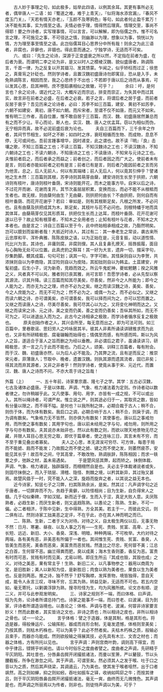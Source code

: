 <!-- { "loadSidebar": true } -->
　　古人妙于事理之句，如此极多，姑举此四语，以例其余耳。其更有事所必无者，偶举唐人一二语：如『蜀道之难，难于上青天』，『似将海水添宫漏』，『春风不度玉门关』，『天若有情天亦老』，『玉颜不及寒鸦色』等句，如此者何止盈千累万！决不能有其事，实为情至之语。夫情必依乎理，情得然后理真。情理交至，事尚不得耶！要之作诗者，实写理事情，可以言言，可以解解，即为俗儒之作。惟不可名言之理，不可施见之事，不可径达之情，则幽渺以为理，想象以为事，惝恍以为情，方为理至事至情至之语。此岂俗儒耳目心思界分中所有哉！则余之为此三语者，非腐也，非僻也，非锢也。得此意而通之，宁独学诗，无适而不可矣。
　　六、或曰：『先生之论诗，深源于正变盛衰之所以然，不定指在前者为盛，在后者为衰。而谓明二李之论为非，是又以时人之模棱汉魏、貌似盛唐者，熟调陈言，千首一律，为之反复以开其锢习、发其愦蒙。乍闻之，似乎矫枉而过正；徐思之，真膏肓之针砭也。然则学诗者，且置汉魏初盛唐诗勿即寓目，恐从是入手，未免熟调陈言，相因而至，我之心思终于不出也；不若即于唐以后之诗而从事焉，可以发其心思，启其神明，庶不堕蹈袭相似之故辙，可乎？』
　　余曰：吁，是何言也？余之论诗，谓近代之习，大概斥近而宗远，排变而崇正，为失其中而过其实，故言非在前者之必盛，在后者之必衰。若子之言，将谓后者之居于盛，而前者反居于衰乎？吾见历来之论诗者，必曰：苏李不如三百篇，建安、黄初不如苏李，六朝不如建安、黄初，唐不如六朝。而斥宋者，至谓不仅不如唐，而元又不如宋。惟有明二三作者，高自位置，惟不敢自居于三百篇，而汉、魏、初盛唐居然兼总而有之而不少让。平心而论，斯人也，实汉、魏、唐人之优孟耳。窃以为相似而伪，无宁相异而真，故不必泥前盛后衰为论也。
　　夫自三百篇而下，三千余年之作者，其间节节相生，如环之不断；如四时之序，衰旺相循而生物、而成物，息息不停，无可或间也。吾前言踵事增华，因时递变，此之谓也。故不读『明』『良』击壤之歌，不知三百篇之工也；不读三百篇，不知汉魏诗之工也；不读汉魏诗，不知六朝诗之工也；不读六朝诗，不知唐诗之工也；不读唐诗，不知宋与元诗之工也。夫惟前者启之，而后者承之而益之；前者创之，而后者因之而广大之。使前者未有是言，则后者亦能如前者之初有是言；前者已有是言，则后者乃能因前者之言而另为他言。总之，后人无前人，何以有其端绪；前人无后人，何以竟其引伸乎？譬诸地之生木然：三百篇则其根，苏李诗则其萌芽由蘖，建安诗则生长至于拱把，六朝诗则有枝叶，唐诗则枝叶垂荫，宋诗则能开花，而木之能事方毕。自宋以后之诗，不过花开而谢、花谢而复开。其节次虽层层积累，变换而出，而必不能不从根柢而生者也。故无根，则由蘖何由生？无由蘗，则拱把何由长？不由拱把，则何自而有枝叶垂荫、而花开花谢乎？若曰：审如是，则有其根斯足矣，凡根之所发，不必问也。且有由蘖及拱把成其为木，斯足矣，其枝叶与花不必问也。则根特蟠于地而具其体耳，由蘖萌芽仅见其形质耳，拱把仅生长而上达耳，而枝叶垂荫、花开花谢可遂以已乎？故止知有根芽者，不知木之全用者也；止知有枝叶与花者，不知木之大本者也。由是言之：诗自三百篇以至于今，此中终始相承相成之故，乃豁然明矣。岂可以臆划而妄断者哉！大抵近时诗人，其过有二：其一奉老生之常谈，袭古来所云忠厚和平、浑朴典雅、陈陈皮肤之语，以为正始在是，元音复振，动以道性情、托比兴为言。其诗也，非庸则腐，非腐则俚。其人且复鼻孔撩天，摇唇振履，面目与心胸殆无处可以位置。此真虎豹之鞟耳！其一好为大言，遗弃一切，掇采字句，抄集韵脚。覩其成篇，句句可划；讽其一句，字字可断。其怪戾则自以为李贺，共浓抹则自以为李商隐，其涩险则自以为皮陆，其抝拙则自以为韩孟。土苴建安，弁髦初盛。后生小子，诧为新奇，竞趋而效之。所云牛鬼蛇神，夔蚿魍魉；揆之风雅之义，风者真不可以风，雅者则已丧其雅，尚可言耶！吾愿学诗者，必从先型以察其源流，识其升降。读三百篇而知其尽美矣，尽善矣，然非今之人所能为；即今之人能为之，而亦无为之之理，终亦不必为之矣。继之而读汉魏之诗，美矣、善矣，今之人庶能为之，而无不可为之；然不必为之，或偶一为之，而不必似之。又继之而读六朝之诗，亦可谓美矣，亦可谓善矣，我可以择而间为之，亦可以恝而置之。又继之而读唐人之诗，尽美尽善矣，我可尽其心以为之，又将变化神明而达之。又继之而读宋之诗、元之诗，美之变而仍美，善之变而仍善矣；吾纵其所如，而无不可为之，可以进退出入而为之。此古今之诗相承之极致，而学诗者循序反复之极致也。
　　原夫创始作者之人，其兴会所至，每无意而出之，即为可法可则。如三百篇中，里巷歌谣、思妇劳人之吟咏居其半。彼其人非素所诵读讲肄推求而为此也，又非有所研精极思、腐毫辍翰而始得也；情偶至而感，有所感而鸣，斯以为风人之旨，遂适合于圣人之旨而删之为经以垂教。非必谓后之君子，虽诵读讲习，研精极思，求一言之几于此而不能也。乃后之人，颂美、训释三百篇者，每有附会。而于汉、魏、初盛唐亦然，以为后人必不能及。乃其弊之流，且有逆而反之：推崇宋元者，菲薄唐人；节取中、晚者，遗置汉魏。则执其源而遗其流者，固已非矣；得其流而弃其源者，又非之非者乎！然则学诗者，使竟从事于宋、元近代，而置汉、魏、唐人之诗而不问，不亦大乖于诗之旨哉！

外篇（上）
　　一、五十年前，诗家羣宗嘉、隆七子之学。其学：五古必汉魏，七古及诸体必盛唐。于是以体裁、声调、气象、格力诸法着为定则。作诗者动以数者律之，勿许稍越乎此。又凡使事、用句、用字，亦皆有一成之规，不可以或出入。其所以绳诗者，可谓严矣。惟立说之严，则其途必归于一，其取资之数，皆如有分量以限之，而不得不隘。是何也？以我所制之体，必期合裁于古人；稍不合，则伤于体，而为体有数矣。我启口之调，必期合响于古人；稍不合，则戾于调，而为调有数矣。气象格力无不皆然，则亦俱为有数矣！其使事也，唐以后之事戒勿用，而所使之事有数矣；其用字句也，唐以前未经用之字与句，戒勿用，则所用之字与句亦有数矣。夫其说亦未始非也，然以此有数之则，而欲以限天地景物无尽之藏，并限人耳目心思无穷之取，即优于篇章者，使之连咏三日，其言未有不穷，而不至于重见叠出者寡矣。
　　夫人之心思，本无涯涘可穷尽、可方体，每患于局而不能摅、扃而不能发；乃故囿之而不使之摅、键之而不使之发，则萎然疲苶，安能见其长乎！故百年之间，守其高曾，不敢改物，熟调肤辞，陈陈相因；而求一轶羣之步，弛跅之材，盖未易遇矣。
　　于是楚风惩其弊，起而矫之。抹倒体裁、声调、气象、格力诸说，独辟蹊径，而栩栩然自是也。夫必主乎体裁诸说者或失，则固尽抹倒之，而入于琐层、滑稽、隐怪、荆棘之境，以矜其新异，其过殆又甚焉。故楚风倡于一时，究不能入人之深，旋趋而旋弃之者，以其说之益无本也。
　　近今诗家，知惩七子之习弊，扫其陈熟余派，是矣。然其过：凡声调字句之近乎唐者，一切屏弃而不为，务趋于奥僻，以险怪相尚；目为生新，自负得宋人之髓。几于句似秦碑，字如汉赋。新而近于俚，生而入于涩，真足大败人意。夫厌陈熟者，必趋生新；而厌生新者，则又返趋陈熟。以愚论之：陈熟、生新，不可一偏。必二者相济，于陈中见新，生中得熟，方全其美。若主于一，而彼此交讥，则二俱有过。然则诗家工拙美恶之定评，不在乎此，亦在其人神而明之而已。
　　二、陈熟、生新，二者于义为对待。对待之义，自太极生两仪以后，无事无物不然：日月、寒暑、昼夜、以及人事之万有——生死、贵贱、贫富、高卑、上下、长短、远近、新旧、大小、香臭、深浅、明暗，种种两端，不可枚举。大约对待之两端，各有美有恶，非美恶有所偏于一者也。其间惟生死、贵贱、贫富、香臭，人皆美生而恶死，美香而恶臭，美富贵而恶贫贱。然逢比之尽忠，死何甞不美；江总之白首，生何甞不恶。幽兰得粪而肥，臭以成美；海木生香则萎，香反为恶。富贵有时而可恶，贫贱有时而见美，尤易以明。即庄生所云『其成也毁，其毁也成』之义。对待之美恶，果有常主乎！生熟、新旧二义，以凡事物参之：器用以商周为宝，是旧胜新；美人以新知为佳，是新胜旧；肉食以熟为美者也，果食以生为美者也。反是则两恶。推之诗，独不然乎？舒写胸襟，发挥景物，境皆独得，意自天成，能令人永言三叹，寻味不穷，忘其为熟，转益见新，无适而不可也。若五内空如，毫无寄托，以剿袭浮辞为熟，搜寻险怪为生，均为风雅所摈。论文亦有顺、逆二义，并可与此参观发明矣。
　　三、诗家之规则不一端，而曰体格、曰声调，恒为先务，论诗者所谓总持门也。诗家之能事不一端，而曰苍老、曰波澜，目为到家，评诗者所谓造诣境也。以愚论之：体格、声调与苍老、波澜，何甞非诗家要言妙义！然而此数者，其实皆诗之文也，非诗之质也；所以相诗之皮也，非所以相诗之骨也。试一一论之。
　　言乎体格：譬之于造器，体是其制，格是其形也。将造是器，得般倕运斤、公输挥削，器成而肖形合制，无毫发遗憾，体格则至美矣；乃按其质，则枯木朽株也，可以为美乎？此必不然者矣。夫枯木朽株之质，般输必且束手，而器亦乌能成。然则欲般输之得展其技，必先具有木兰、文杏之材也；而器之体格，方有所托以见也。
　　言乎声调：声则宫商叶韵，调则高下得宜，而中乎律吕，铿锵乎听闻也。请以今时俗乐之度曲者譬之。度曲者之声调，先研精于平仄阴阳。其吐昔也，分唇鼻齿腭开闭撮抵诸法，而曼以笙箫，严以鼙鼓，节以头腰截板，所争在渺忽之间。其于声调，可谓至矣。然必须其人之发于喉、吐于口之音以为之质，然后其声绕梁，其调遏云，乃为美也。使其发于喉者哑然，出于口者飒然，高之则如蝉，抑之则如蚓，吞吐如振车之铎，收纳如鸣窌之牛；而按其律吕，则于平仄阴阳唇鼻齿腭开闭撮抵诸法，毫无一爽，曲终而无几微愧色。其声调是也，而声调之所丽焉以为传者，则非也。则徒恃声调以为美，可乎？

